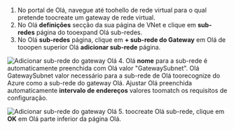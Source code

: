 1. No portal de Olá, navegue até toohello de rede virtual para o qual pretende toocreate um gateway de rede virtual.
2. No Olá **definições** secção da sua página de VNet e clique em **sub-redes** página do tooexpand Olá sub-redes.
3. No Olá **sub-redes** página, clique em **+ sub-rede do Gateway** em Olá de tooopen superior Olá **adicionar sub-rede** página.

  ![Adicionar sub-rede do gateway Olá](./media/vpn-gateway-add-gwsubnet-s2s-rm-portal-include/add-gw-subnet.png "adicionar sub-rede do gateway Olá")
4. Olá **nome** para a sub-rede é automaticamente preenchida com Olá valor "GatewaySubnet". Olá GatewaySubnet valor necessário para a sub-rede de Olá toorecognize do Azure como a sub-rede do gateway Olá. Ajustar Olá preenchida automaticamente **intervalo de endereços** valores toomatch os requisitos de configuração.

  ![Adicionar sub-rede do gateway Olá](./media/vpn-gateway-add-gwsubnet-s2s-rm-portal-include/gwsubnetip.png "adicionar sub-rede do gateway Olá")
5. toocreate Olá sub-rede, clique em **OK** em Olá parte inferior da página Olá.
